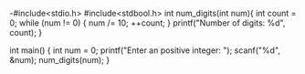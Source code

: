 -#include<stdio.h>
#include<stdbool.h>
int num_digits(int num){
    int count = 0;
    while (num != 0) {
        num /= 10;
        ++count;
    }
    printf("Number of digits: %d", count);
}

int main() {
    int num = 0;
    printf("Enter an positive integer: ");
    scanf("%d", &num);
    num_digits(num);
}
